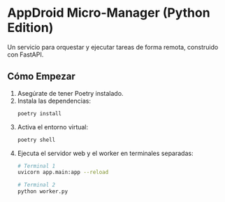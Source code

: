 # AppDroid Micro-Manager (Python Edition)

Un servicio para orquestar y ejecutar tareas de forma remota, construido con FastAPI.

## Cómo Empezar

1.  Asegúrate de tener Poetry instalado.
2.  Instala las dependencias:
    ```bash
    poetry install
    ```
3.  Activa el entorno virtual:
    ```bash
    poetry shell
    ```
4.  Ejecuta el servidor web y el worker en terminales separadas:
    ```bash
    # Terminal 1
    uvicorn app.main:app --reload

    # Terminal 2
    python worker.py
    ```